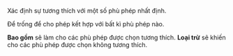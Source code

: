 Xác định sự tương thích với một số phù phép nhất định.

Để trống để cho phép kết hợp với bất kì phù phép nào.

**Bao gồm** sẽ làm cho các phù phép được chọn tương thích. **Loại trừ** sẽ khiến cho các phù phép được chọn không tương thích.